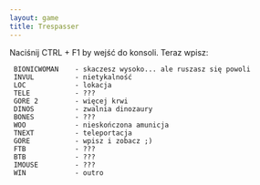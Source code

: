 ```yaml
---
layout: game
title: Trespasser
---
```


Naciśnij CTRL + F1 by wejść do konsoli. Teraz wpisz:

     BIONICWOMAN	- skaczesz wysoko... ale ruszasz się powoli
     INVUL       	- nietykalność
     LOC         	- lokacja
     TELE        	- ???
     GORE 2      	- więcej krwi
     DINOS       	- zwalnia dinozaury
     BONES       	- ???
     WOO         	- nieskończona amunicja
     TNEXT       	- teleportacja
     GORE        	- wpisz i zobacz ;)
     FTB         	- ???
     BTB         	- ???
     IMOUSE      	- ???
     WIN         	- outro
